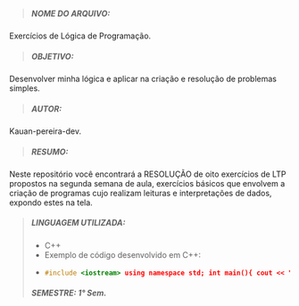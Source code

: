 > ##### NOME DO ARQUIVO: 
Exercícios de Lógica de Programação.
> ##### OBJETIVO: 
Desenvolver minha lógica e aplicar na criação e resolução de problemas simples. 
> ##### AUTOR: 
Kauan-pereira-dev. 
> ##### RESUMO: 
Neste repositório você encontrará a RESOLUÇÃO de oito exercícios de LTP propostos na segunda semana de aula, exercícios básicos que envolvem a criação de programas cujo realizam leituras e interpretações de dados, expondo estes na tela.
> ##### LINGUAGEM UTILIZADA: 
> - C++
> - Exemplo de código desenvolvido em C++:
> - ~~~cpp
>   #include <iostream> using namespace std; int main(){ cout << "Ola, mundo!"; return 0;
>   ~~~
> ##### SEMESTRE: 1° Sem.
